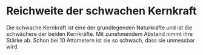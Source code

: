 # Reichweite der schwachen Kernkraft

Die schwache Kernkraft ist eine der grundlegenden Naturkräfte und ist die
schwächere der beiden Kernkräfte. Mit zunehmendem Abstand nimmt ihre Stärke ab.
Schon bei 10 Attometern ist sie so schwach, dass sie unmessbar wird.
